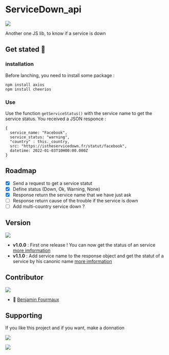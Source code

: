 # ServiceDown_api
[![](https://badgen.net/badge/Node.JS/%3E%3D%2010.16.0/green)]()

Another one JS lib, to know if a service is down

## Get stated :rocket:
### installation
Before lanching, you need to install some package :
```
npm install axios
npm install cheerios
```

### Use
Use the function ``getServiceStatus()`` with the service name to get the service status. You received a JSON responce :
```
{
  service_name: "Facebook",
  service_status: "warning",
  "country" : this._country,
  src: "https://istheservicedown.fr/statut/facebook",
  datetime: 2022-01-03T10H00:00.000Z
}
```

## Roadmap
- [x] Send a request to get a service statut
- [x] Define status (Down, Ok, Warning, None)
- [x] Response return the service name that we have just ask
- [ ] Response return cause of the trouble if the service is down 
- [ ] Add multi-country service down ?

## Version
[![](https://badgen.net/github/release/BenjaminFourmaux/ServiceDown_api?cache=600)](https://github.com/BenjaminFourmaux/ServiceDown_api/releases)

- **v1.0.0** : First one release ! You can now get the status of an service [more imformation](CHANGELOG.md#one-v100)
- **v1.1.0** : Add service name to the response object and get the statut of a service by his canonic name [more imformation](CHANGELOG.md#one-v110)

## Contributor
[![](https://badgen.net/github/contributors/BenjaminFourmaux/ServiceDown_api)](https://github.com/BenjaminFourmaux/ServiceDown_api/graphs/contributors)
- :crown: [Benjamin Fourmaux](https://github.com/BenjaminFourmaux)

## Supporting
If you like this project and if you want, make a donnation

[![](https://img.shields.io/badge/PayPal-00457C?style=for-the-badge&logo=paypal&logoColor=white)](https://paypal.me/Benwarrior37?country.x=FR&locale.x=fr_FR)




[![](http://ForTheBadge.com/images/badges/built-with-love.svg)]()
